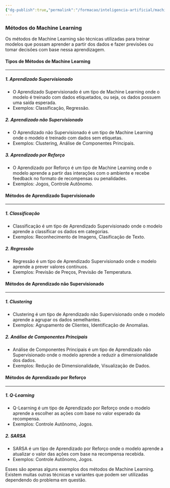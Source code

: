 ```yaml
---
{"dg-publish":true,"permalink":"/formacao/inteligencia-artificial/machine-learning/metodos-do-machine-learning/","title":"Métodos do Machine Learning","metatags":{"description":"são técnicas utilizadas para treinar modelos que possam aprender a partir dos dados e fazer previsões ou tomar decisões com base nessa aprendizagem."},"tags":["Inteligencia-artificial","Machine-Learning"],"noteIcon":"1","updated":"2025-09-03T09:26:08.765-03:00"}
---
```



### Métodos do Machine Learning

Os métodos de Machine Learning são técnicas utilizadas para treinar modelos que possam aprender a partir dos dados e fazer previsões ou tomar decisões com base nessa aprendizagem.

#### **Tipos de Métodos de Machine Learning**
--------------------------------------

##### 1. **Aprendizado Supervisionado**

*   O Aprendizado Supervisionado é um tipo de Machine Learning onde o modelo é treinado com dados etiquetados, ou seja, os dados possuem uma saída esperada.
*   Exemplos: Classificação, Regressão.

##### 2. **Aprendizado não Supervisionado**

*   O Aprendizado não Supervisionado é um tipo de Machine Learning onde o modelo é treinado com dados sem etiquetas.
*   Exemplos: Clustering, Análise de Componentes Principais.

##### 3. **Aprendizado por Reforço**

*   O Aprendizado por Reforço é um tipo de Machine Learning onde o modelo aprende a partir das interações com o ambiente e recebe feedback no formato de recompensas ou penalidades.
*   Exemplos: Jogos, Controle Autônomo.

#### **Métodos de Aprendizado Supervisionado**
--------------------------------------

##### 1. **Classificação**

*   Classificação é um tipo de Aprendizado Supervisionado onde o modelo aprende a classificar os dados em categorias.
*   Exemplos: Reconhecimento de Imagens, Clasificação de Texto.

##### 2. **Regressão**

*   Regressão é um tipo de Aprendizado Supervisionado onde o modelo aprende a prever valores contínuos.
*   Exemplos: Previsão de Preços, Previsão de Temperatura.

#### **Métodos de Aprendizado não Supervisionado**
-----------------------------------------

##### 1. **Clustering**

*   Clustering é um tipo de Aprendizado não Supervisionado onde o modelo aprende a agrupar os dados semelhantes.
*   Exemplos: Agrupamento de Clientes, Identificação de Anomalias.

##### 2. **Análise de Componentes Principais**

*   Análise de Componentes Principais é um tipo de Aprendizado não Supervisionado onde o modelo aprende a reduzir a dimensionalidade dos dados.
*   Exemplos: Redução de Dimensionalidade, Visualização de Dados.

#### **Métodos de Aprendizado por Reforço**
-----------------------------------

##### 1. **Q-Learning**

*   Q-Learning é um tipo de Aprendizado por Reforço onde o modelo aprende a escolher as ações com base no valor esperado da recompensa.
*   Exemplos: Controle Autônomo, Jogos.

##### 2. **SARSA**

*   SARSA é um tipo de Aprendizado por Reforço onde o modelo aprende a atualizar o valor das ações com base na recompensa recebida.
*   Exemplos: Controle Autônomo, Jogos.

Esses são apenas alguns exemplos dos métodos de Machine Learning. Existem muitas outras técnicas e variantes que podem ser utilizadas dependendo do problema em questão.

